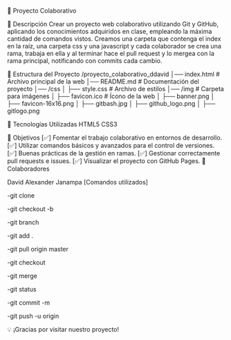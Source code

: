 📌 Proyecto Colaborativo

📖 Descripción
Crear un proyecto web colaborativo utilizando Git y GitHub, aplicando los conocimientos adquiridos en clase, empleando la máxima cantidad de comandos vistos. Creamos una carpeta que contenga el index en la raíz, una carpeta css y una javascript y cada colaborador se crea una rama, trabaja en ella y al terminar hace el pull request y lo mergea con la rama principal, notificando con commits cada cambio.

📁 Estructura del Proyecto
/proyecto_colaborativo_ddavid
│── index.html    # Archivo principal de la web
│── README.md     # Documentación del proyecto
│── /css
│   ├── style.css  # Archivo de estilos
│── /img  # Carpeta para imágenes
│   ├── favicon.ico  # Ícono de la web
│   ├── banner.png
│   ├── favicon-16x16.png
│   ├── gitbash.jpg
│   ├── github_logo.png
│   ├── gitlogo.png

🚀 Tecnologías Utilizadas
HTML5
CSS3

🎯 Objetivos
[✅] Fomentar el trabajo colaborativo en entornos de desarrollo.
[✅] Utilizar comandos básicos y avanzados para el control de versiones.
[✅] Buenas prácticas de la gestión en ramas.
[✅] Gestionar correctamente pull requests e issues.
[✅] Visualizar el proyecto con GitHub Pages.
👥 Colaboradores

David Alexander Janampa
[Comandos utilizados]

-git clone

-git checkout -b

-git branch

-git add .

-git pull origin master

-git checkout

-git merge

-git status

-git commit -m

-git push -u origin

💡 ¡Gracias por visitar nuestro proyecto!
